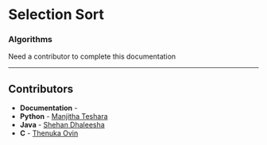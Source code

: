# Selection Sort
### Algorithms

Need a contributor to complete this documentation

------------------------------------------------------
## Contributors

- **Documentation** - 
- **Python** - [Manjitha Teshara](https://github.com/manjitha-teshara)
- **Java** - [Shehan Dhaleesha](https://github.com/shehand)
- **C** - [Thenuka Ovin](https://github.com/ov1n)
